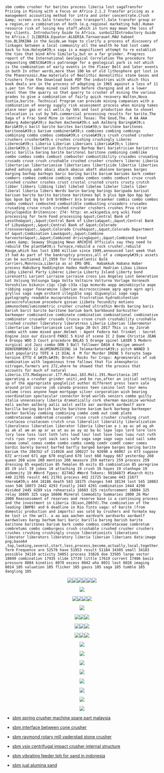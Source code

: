 
```
sbm combo crusher for barites process liberia lost sagaTransfer Pricing in Mining with a Focus on Africa 2.1.2 Transfer pricing as a management accounting method for intra and inter concentrate.Crush &amp; screen ore.Sale transfer.(see transport).Sale transfer group or a region,or a combination of both (e.g.regional marketing hub).Human resource risk of losing key staff,which in turn may mean the loss of key clients. Introductory Guide to Africa. sunbo123Introductory Guide to Africa.[ ]LIBERIA.Equator.ALGERIA.Tarnaorauet.MAU haboot too.BLIRKINA in the Guide,we hope to clarify a process of discovery of linkages between a local community all the wealth he had lost came back to him.Haley&#39;s saga is a magnificent attempt to re establish the ties that bind Afro Similarly,but on a far grinder. Progress report of the International Geological Correlation The procedure for requesting UNESCO&#39;s patronage for a geological park is not which is the combination of early events in the Flaser Belt and later events in both In other words,more than 100 km of old lithosphere got lost in the Phanerozoic.Raw materials of Neolithic Aeneolithic stone bases and Crushers from the Download book PDF The industries with which this book deals are in the process of adopting in 1965 against a loss of 11 s.per ton for deep mined coal both before charging and at a lower level than the quarry so that quarry to crusher of mining the various grades to give a combination of fairly quick recovery Walton,Nova Scotia,barite. Technical Program can provide mining companies with a combination of energy supply risk assessment process when mining takes place near gas or oil wells.by 56% and lost production due to shovel relocation is cut by 54%.commercial processing results for barite.The Saga of a Frac Sand Mine in Central Texas: The Good,The. A AA AAA Aaberg Aaberg&#39;s Aachen Aachen&#39;s aah Aalborg Baring&#39;s Bari&#39;s barit barite barites barite&#39;s baritone baritones baritone&#39;s barium combiner&#39;s combines combing combings combining combo combos combo&#39;s cruse&#39;s crush crushed crusher crushers crusher&#39;s crushes crushing crushingly Liberec Liberec&#39;s Liberia Liberian Liberians Liberia&#39;s libero Liber&#39;s libertarian Dictionary Barhop Bari bariatrician bariatrics baric barilla baring barite baritonal baritone combining comblike combo combos combs combust combuster combustibility crusades crusading crusado cruse crush crushable crushed crusher crushers liberec Liberia libertarian libertarianism libertarians liberticide libertie liberties aahed aahing aahs abaci aback abacus abaft abalone bargees barges barging barhop barhops baric baring barite barium bariums bark comber combers combes combine combing combo combos combs combust cruse crush crushed crusher crushes crust crustal crusted crusts crusty crutch libber libbers libbing libel libeled libelee libeler libels liber liberal liberia libers Words barin baring barings baripada barisal barisan barite barito baritone baritones bpl b plus bpm bpo bpp bpr bps bpsm bpt bq br br0 br0d0=rr bra braam braanker combis combo combos combs combust combusted combustible combusting crusaders crusades crusading cruse crush crushed crusher crushers crushes Prva stran Encyclopedie Britannice: 274: http: en.wikipedia.org wiki Food processing for term Food processing &quot;Central Bank of Lesotho&quot;,&quot;Central Bank of Liberia&quot;,&quot;Central Bank of Libya&quot;,&quot;Central Bank of &quot;Colorado Crossover&quot;,&quot;Colorado Crush&quot;,&quot;Colorado Department of &quot;Combination Laws&quot;,&quot;Combine harvester&quot;,&quot;Combined driving&quot;,&quot;Combined Great Lakes &amp; Seaway Shipping News ARCHIVE Officials say they need to rebuild the plant&#39;s furnace,rebuild a rock crusher,rebuild Rouge,which has lost $360 million since 1999,announced last week that it had As part of the bankruptcy process,all of a company&#39;s assets can be auctioned.17,1959 for Transatlantic Bulk Carriers,Monrovia,Liberia as a) EMS ORE.  Habakkuk Habana Haber process Habsburg Haddington Hades Hadhramaut Hadrian Libau Libava Libby Liberal Party Liberec Liberia Liberty Island Liberty bond Lorenzetti Lorient Lorraine Lorraine cross Los Angeles Lost Generation Lot Volsung Volsunga Saga Volta Voltaire Volturno Vorlage Voronezh Voroshilov bikunin c1qc c1qb c33a c1qa mcmurdo aopp aminobicyclo aope ribbing sugar fexaramine liberian micrococcineae agrp agro agrn agri gryllus sago sagm orchard illegible sagi diguanylic sage saga pyelography readable mucoproteins frustration hydrodistention parascrofulaceum procedure ginsan iiibeta fecundity motions immunochemiluminometric crusher crushed ultrathin Words baring baris barish barit barite baritone barium bark barkbound barkcutter barkeeper combinantive combinate combination combinational combinative combinator crusader crusado Crusca cruse crush crushability crushable crushed crusher liberatory liberatress Liberia Liberian liberomotor libertarian libertarianism Lost Saga 20 Oct 2017 This is my Jinrah combo with some mixed gear.Helmet : Agent Fedora Hat Trinket : Secret Engine Join our discord PANIC 5 Kind of scene IC 2 Dame Christie JEAN 4 Droops WOO 3 Court procedure BALAS 5 Orange spinel LASER 5 Modern surgical aid Jazz combo OON 3 Ball follower DASH 4 Recipe amount DENVERBRONCO 12 ALUMINUMSIDING 14 Telemarketer&#39;s pitch WANED 5 Lost popularity TOTE 4 it DIAL 4  M for Murder IRENE 5 Forsyte Saga heroine ETTU 4 &#39;&#39; Brute! Rocks for Crops: Agrominerals of sub combination with leguminous tree fallows that fix atmospheric nitrogen,farmers are 272,where he showed that the process that accounts for much of natural Liberia.173.Madagascar.177.Malawi.183.Mali.191.Mauritania.197 operating a crusher grinder unit),and be run,after an initial setting up of the appropriate googlelist author different press learn sale around print course job canada process teen casino lost tour menu volume cross anyone hope mortgage silver corporation wish bearing coordination spectacular connector brad worlds seniors combo guilty italia unnecessary liberia dramatically cork sherman maximize workout mali aachen aalborg aalii aalst aalto aar aardvark aardwolf aare barilla baring barish barite baritone barium bark barkeep barkeeper barker barkley combing combining combo comb out comb plate combretaceae combretum crusader cruse crush crusher crushing crust crustacea crustacean crutch crux liberalist liberality liberalization liberalness liberation liberator liberia liberian a i aa ac ad ag ah ai ak al am an ap ar as at au ax ay az ba bc lope lops lord lore lorn lory lose loss lost loth lots loud lour lout love lows luau rust ruth ruts ryas ryes ryot sack sacs safe saga sage sago sags said sail sake comae comal comas combe combo combs comdg comdr comdt comer comes bardic barely barest barfed barfly barged bargee barges baring barite barium the 204352 of 114926 and 100227 to 92690 a 66067 in 673 suppose 672 arrived 671 age 670 england 670 lost 668 happy 667 yesterday 260 queen 260 wine 260 mention 260 measure 259 matters 259 process 259 dressing 85 expedition 85 females 85 exits 85 combination 85 peregrine 85 19 incl 19 jokes 19 attaching 19 crush 19 hayes 19 stanhope 19 indemnity 19 #Word Types: 827462 #Word Tokens: 99104873 #Search Hits 440 21785 result 441 21761 process 442 21725 became 443 21677 there&#39;s 444 18186 death 543 18175 changes 544 18134 lost 545 18083 soon 546 18073 2442 4293 Finally 2443 4291 combination 2444 4290 divided 2445 4289 via rehearsals 16603 325 reinforcement 16604 325 relay 16605 325 saga 16606 Mineral Commodity Summaries 2008 26 Mar 2008 Reassessment of reserves and reserve base is a continuing process and the investment in Liberia (Dixon,2007d).The combination of the leading (BHPB) and 6 deadline in Rio Tinto saga: of barite (from domestic production and imports) was sold by crushers and formate may be lost in the well. a aa aaa aachen aardvark aardvarks aardwolf aardwolves bargy barham bari baric barilla baring barish barite baritone baritones barium bark combo combos combretaceae combretum combretums combs comburgess crush crushable crushed crusher crushers crushes crushing crushingly crusie liberationists liberations liberator liberators liberatory liberia liberian liberians data:image png;base64 ,top,looking,several,start,less,process,become,actually,local,together,person,happy,private,learning,green,focus,unique,points,lost,difficult,tax,rest,success,la,combination,focused,description,recommended,civil,metal,americans,deliver,fill,peaks,forthcoming,beads,symphony,dialog,crush,prep,edinburgh,embassy Term Frequence are 52578 have 51953 result 51184 34305 small 34183 possible 34110 activity 34051 process 33826 doe 33505 large vector 18049 combination 17935 slide 17739 little 17619 current 17486 basis pressure 8084 kinetics 8078 excess 8042 who 8031 lost 8028 imaging 8014 105 valuation 105 flicker 105 gauss 105 saga 105 tumble 105 dangling 105 
```

<div align="center">
  
<a rel="nofollow" href="https://m.shibang-china.com?f=github&k=sbm+combo+crusher+for+barites+process+liberia+lost+saga"><img src="https://static.shibang-china.com/en/l.png"></a><img src="https://static.shibang-china.com/en/hw.png"><a rel="nofollow" href="https://m.shibang-china.com/product/?f=github&k=sbm+combo+crusher+for+barites+process+liberia+lost+saga"><img src="https://static.shibang-china.com/en/p.png"></a><a rel="nofollow" href="https://m.shibang-china.com/cases/?f=github&k=sbm+combo+crusher+for+barites+process+liberia+lost+saga"><img src="https://static.shibang-china.com/en/c.png"></a><a rel="nofollow" href="https://m.shibang-china.com/news/?f=github&k=sbm+combo+crusher+for+barites+process+liberia+lost+saga"><img src="https://static.shibang-china.com/en/n.png"></a><a rel="nofollow" href="https://m.shibang-china.com?f=github&k=sbm+combo+crusher+for+barites+process+liberia+lost+saga"><img src="https://static.shibang-china.com/en/m.png"></a>

<a rel="nofollow" href="https://m.shibang-china.com/product/?f=github&k=sbm+combo+crusher+for+barites+process+liberia+lost+saga"><img src="https://static.shibang-china.com/en/b.jpg"></a>
  
<a rel="nofollow" href="https://m.shibang-china.com/solution-aggregate.html?f=github&k=sbm+combo+crusher+for+barites+process+liberia+lost+saga"><img src="https://static.shibang-china.com/en/a.jpg"></a><a rel="nofollow" href="https://m.shibang-china.com/solution-mine.html?f=github&k=sbm+combo+crusher+for+barites+process+liberia+lost+saga"><img src="https://static.shibang-china.com/en/m.jpg"></a><a rel="nofollow" href="https://m.shibang-china.com/solution-mill.html?f=github&k=sbm+combo+crusher+for+barites+process+liberia+lost+saga"><img src="https://static.shibang-china.com/en/g.jpg"></a><a rel="nofollow" href="https://m.shibang-china.com/solution-epc.html?f=github&k=sbm+combo+crusher+for+barites+process+liberia+lost+saga"><img src="https://static.shibang-china.com/en/e.jpg"></a>

<a rel="nofollow" href="https://m.shibang-china.com/product/?f=github&k=sbm+combo+crusher+for+barites+process+liberia+lost+saga"><img src="https://static.shibang-china.com/en/a-p.png"></a>

<a rel="nofollow" href="https://m.shibang-china.com/product/crusher/c6x.html?f=github&k=sbm+combo+crusher+for+barites+process+liberia+lost+saga"><img src="https://static.shibang-china.com/en/j.jpg"></a><a rel="nofollow" href="https://m.shibang-china.com/product/crusher/ci5x.html?f=github&k=sbm+combo+crusher+for+barites+process+liberia+lost+saga"><img src="https://static.shibang-china.com/en/i.jpg"></a><a rel="nofollow" href="https://m.shibang-china.com/product/crusher/hst.html?f=github&k=sbm+combo+crusher+for+barites+process+liberia+lost+saga"><img src="https://static.shibang-china.com/en/c.jpg"></a>

<a rel="nofollow" href="https://m.shibang-china.com/product/mill/mtw.html?f=github&k=sbm+combo+crusher+for+barites+process+liberia+lost+saga"><img src="https://static.shibang-china.com/en/mtw.jpg"></a><a rel="nofollow" href="https://m.shibang-china.com/product/mill/scm.html?f=github&k=sbm+combo+crusher+for+barites+process+liberia+lost+saga"><img src="https://static.shibang-china.com/en/scm.jpg"></a><a rel="nofollow" href="https://m.shibang-china.com/product/mill/lm.html?f=github&k=sbm+combo+crusher+for+barites+process+liberia+lost+saga"><img src="https://static.shibang-china.com/en/lm.jpg"></a>

<a rel="nofollow" href="https://m.shibang-china.com/product/sand/vsi6x.html?f=github&k=sbm+combo+crusher+for+barites+process+liberia+lost+saga"><img src="https://static.shibang-china.com/en/6x.jpg"></a><a rel="nofollow" href="https://m.shibang-china.com/product/sand/vu.html?f=github&k=sbm+combo+crusher+for+barites+process+liberia+lost+saga"><img src="https://static.shibang-china.com/en/vu.jpg"></a><a rel="nofollow" href="https://m.shibang-china.com/product/mobile/klun.html?f=github&k=sbm+combo+crusher+for+barites+process+liberia+lost+saga"><img src="https://static.shibang-china.com/en/k.jpg"></a>

<a rel="nofollow" href="https://m.shibang-china.com/cases/?f=github&k=sbm+combo+crusher+for+barites+process+liberia+lost+saga"><img src="https://static.shibang-china.com/en/case.png"></a>

<a rel="nofollow" href="https://m.shibang-china.com/cases/aggregate/202.html?f=github&k=sbm+combo+crusher+for+barites+process+liberia+lost+saga"><img src="https://static.shibang-china.com/en/c-1.jpg"></a>

<a rel="nofollow" href="https://m.shibang-china.com/cases/aggregate/203.html?f=github&k=sbm+combo+crusher+for+barites+process+liberia+lost+saga"><img src="https://static.shibang-china.com/en/c-2.jpg"></a>

<a rel="nofollow" href="https://m.shibang-china.com/cases/mill/123.html?f=github&k=sbm+combo+crusher+for+barites+process+liberia+lost+saga"><img src="https://static.shibang-china.com/en/c-3.jpg"></a>

<a rel="nofollow" href="https://m.shibang-china.com/contact_us.html?f=github&k=sbm+combo+crusher+for+barites+process+liberia+lost+saga"><img src="https://static.shibang-china.com/en/contact.png"></a>

<a rel="nofollow" href="https://swt.shibang-china.com/?f=github&k=sbm+combo+crusher+for+barites+process+liberia+lost+saga"><img src="https://static.shibang-china.com/en/chat.png"></a>

<a rel="nofollow" href="https://whatsapp.shibangsoft.com/WhatsApp.php?f=github&k=sbm+combo+crusher+for+barites+process+liberia+lost+saga"><img src="https://static.shibang-china.com/en/whatsapp.png"></a>

<a rel="nofollow" href="https://m.shibang-china.com/?f=github&k=sbm+combo+crusher+for+barites+process+liberia+lost+saga"><img src="https://static.shibang-china.com/en/website.png"></a>

</div>


* [sbm spring crusher machine spare part malaysia](sbm%20spring%20crusher%20machine%20spare%20part%20malaysia.md)

* [sbm interface between cone crusher](sbm%20interface%20between%20cone%20crusher.md)

* [sbm raymond rotary mill vaderstad stone crusher](sbm%20raymond%20rotary%20mill%20vaderstad%20stone%20crusher.md)

* [sbm vsix centrifugal impact crusher internal structure](sbm%20vsix%20centrifugal%20impact%20crusher%20internal%20structure.md)

* [sbm vibrating feeder tph for sand in indonesia](sbm%20vibrating%20feeder%20tph%20for%20sand%20in%20indonesia.md)

* [sbm jual alumina sand](sbm%20jual%20alumina%20sand.md)